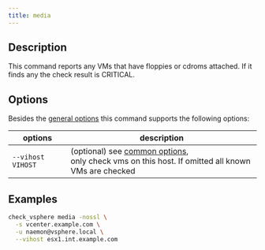 ```yaml
---
title: media
---
```


## Description

This command reports any VMs that have floppies or cdroms attached. If it finds
any the check result is CRITICAL.

## Options

Besides the [general options](../../general-options/) this command supports the following
options:

| options | description |
|---|---|
| `--vihost VIHOST` | (optional) see [common options](../../general-options/#common-options),<br/> only check vms on this host. If omitted all known VMs are checked |


## Examples

``` bash
check_vsphere media -nossl \
  -s vcenter.example.com \
  -u naemon@vsphere.local \
  --vihost esx1.int.example.com
```
